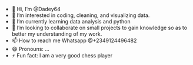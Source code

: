 - 👋 Hi, I’m @Dadey64
- 👀 I’m interested in coding, cleaning, and visualizing data.
- 🌱 I’m currently learning data analysis and python
- 💞️ I’m looking to collaborate on small projects to gain knowledge so as to better my understanding of my work.
- 📫 How to reach me Whatsapp @+2349124496482
- 😄 Pronouns: ...
- ⚡ Fun fact: I am a very good chess player

<!---
Dadey64/Dadey64 is a ✨ special ✨ repository because its `README.md` (this file) appears on your GitHub profile.
You can click the Preview link to take a look at your changes.
--->
